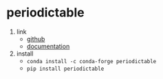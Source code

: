 # periodictable

1. link
   * [github](https://github.com/pkienzle/periodictable)
   * [documentation](https://periodictable.readthedocs.io/en/latest/)
2. install
   * `conda install -c conda-forge periodictable`
   * `pip install periodictable`
